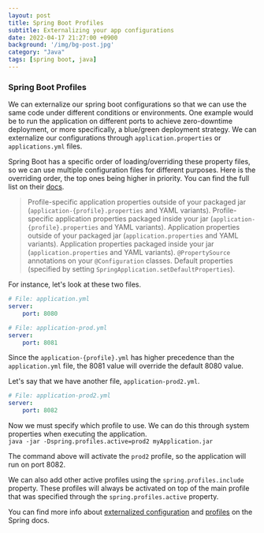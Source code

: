 ```yaml
---
layout: post
title: Spring Boot Profiles
subtitle: Externalizing your app configurations
date: 2022-04-17 21:27:00 +0900
background: '/img/bg-post.jpg'
category: "Java"
tags: [spring boot, java]
---
```


### Spring Boot Profiles
We can externalize our spring boot configurations so that we can use the same code under different conditions or environments. One example would be to run the application on different ports to achieve zero-downtime deployment, or more specifically, a blue/green deployment strategy. We can externalize our configurations through `application.properties` or `applications.yml` files. 

Spring Boot has a specific order of loading/overriding these property files, so we can use multiple configuration files for different purposes. Here is the overriding order, the top ones being higher in priority. You can find the full list on their [docs](https://docs.spring.io/spring-boot/docs/2.1.6.RELEASE/reference/html/boot-features-external-config.html).

> Profile-specific application properties outside of your packaged jar (`application-{profile}.properties` and YAML variants).
> Profile-specific application properties packaged inside your jar (`application-{profile}.properties` and YAML variants).
> Application properties outside of your packaged jar (`application.properties` and YAML variants).
> Application properties packaged inside your jar (`application.properties` and YAML variants).
> `@PropertySource` annotations on your `@Configuration` classes.
> Default properties (specified by setting `SpringApplication.setDefaultProperties`).

For instance, let's look at these two files. 
```yaml
# File: application.yml
server:
    port: 8080
```
```yaml
# File: application-prod.yml
server:
    port: 8081
```

Since the `application-{profile}.yml` has higher precedence than the `application.yml` file, the 8081 value will override the default 8080 value. 

Let's say that we have another file, `application-prod2.yml`.
```yaml
# File: application-prod2.yml
server:
    port: 8082
```

Now we must specify which profile to use. We can do this through system properties when executing the application.  
`java -jar -Dspring.profiles.active=prod2 myApplication.jar`

The command above will activate the `prod2` profile, so the application will run on port 8082. 

We can also add other active profiles using the `spring.profiles.include` property. These profiles will always be activated on top of the main profile that was specified through the `spring.profiles.active` property. 

You can find more info about [externalized configuration](https://docs.spring.io/spring-boot/docs/2.1.6.RELEASE/reference/html/boot-features-external-config.html) and [profiles](https://docs.spring.io/spring-boot/docs/2.1.6.RELEASE/reference/html/boot-features-profiles.html) on the Spring docs.